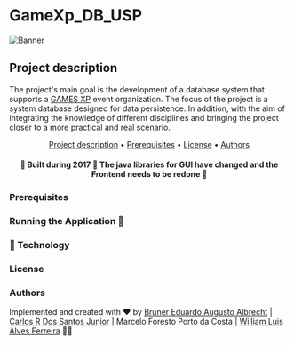 # GameXp_DB_USP

![Banner](https://warpzone.me/wp-content/uploads/2019/08/0W2A0065-696x392.jpg)

## Project description
<p>The project's main goal is the development of a database system that supports a <a href="https://www.gamexp.com.br/">GAMES XP</a> event organization. The focus of 
the project is a system database designed for data persistence. In addition, with the aim of integrating the knowledge of different disciplines and bringing the project 
closer to a more practical and real scenario.</p>

<p align="center">
<a href="#Project-description">Project description</a> •  
<a href="#Prerequisitess">Prerequisites</a> •	
<a href="#License">License</a> • 
<a href="#Authors">Authors</a>
</p>

<h4 align="center"> 
	🚧  Built during 2017 🚧 The java libraries for GUI have changed and the Frontend needs to be redone 🚧
</h4>

### Prerequisites

### Running the Application 🎲

### 🚀 Technology

### License

### Authors
Implemented and created with ❤️ by [Bruner Eduardo Augusto Albrecht](https://github.com/brunereduardo) | [Carlos R Dos Santos Junior](https://github.com/CarlosSantosJr) | Marcelo Foresto Porto da Costa | [William Luis Alves Ferreira](https://github.com/illiamw) 👋🏽
